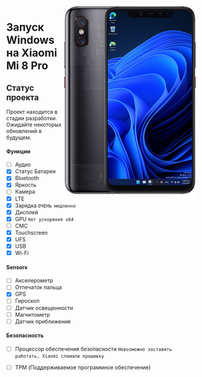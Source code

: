 <img align="right" src="https://github.com/n00b69/woa-equuleus/blob/main/equuleus.png" width="350" alt="Windows 11 running on equuleus">

# Запуск Windows на Xiaomi Mi 8 Pro

## Статус проекта 
Проект находится в стадии разработки. Ожидайте некоторых обновлений в будущем.

#### Функции 
- [ ] Аудио 
- [X] Статус Батареи
- [x] Bluetooth
- [x] Яркость
- [ ] Камера
- [x] LTE
- [x] Зарядка ```ОЧЕНЬ медленно```
- [x] Дисплей
- [x] GPU  ```Нет ускорения x64```
- [ ] СМС
- [x] Touchscreen
- [x] UFS
- [x] USB
- [x] Wi-Fi

#### Sensors
- [ ] Акселерометр
- [ ] Отпечаток пальца
- [x] GPS
- [ ] Гироскоп
- [ ] Датчик освещенности
- [ ] Магнитометр
- [ ] Датчик приближения 

#### Безопасность 
- [ ] Процессор обеспечения безопасности ```Невозможно заставить работать, Xiaomi сломали прошивку```
- [ ] TPM (Поддерживаемое программное обеспечение)



